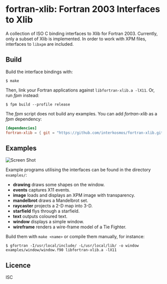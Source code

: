 # fortran-xlib: Fortran 2003 Interfaces to Xlib
A collection of ISO C binding interfaces to Xlib for Fortran 2003. Currently,
only a subset of Xlib is implemented. In order to work with XPM files,
interfaces to `libxpm` are included.

## Build
Build the interface bindings with:

```
$ make
```

Then, link your Fortran applications against `libfortran-xlib.a -lX11`.
Or, run *fpm* instead:

```
$ fpm build --profile release
```

The *fpm* script does not build any examples. You can add *fortran-xlib* as a
*fpm* dependency:

```toml
[dependencies]
fortran-xlib = { git = "https://github.com/interkosmos/fortran-xlib.git" }
```

## Examples
![Screen Shot](screenshot.png)

Example programs utilising the interfaces can be found in the directory
`examples/`:

* **drawing** draws some shapes on the window.
* **events** captures X11 events.
* **image** loads and displays an XPM image with transparency.
* **mandelbrot** draws a Mandelbrot set.
* **raycaster** projects a 2-D map into 3-D.
* **starfield** flys through a starfield.
* **text** outputs coloured text.
* **window** displays a simple window.
* **wireframe** renders a wire-frame model of a Tie Fighter.

Build them with `make <name>` or compile them manually, for instance:

```
$ gfortran -I/usr/local/include/ -L/usr/local/lib/ -o window examples/window/window.f90 libfortran-xlib.a -lX11
```

## Licence
ISC
